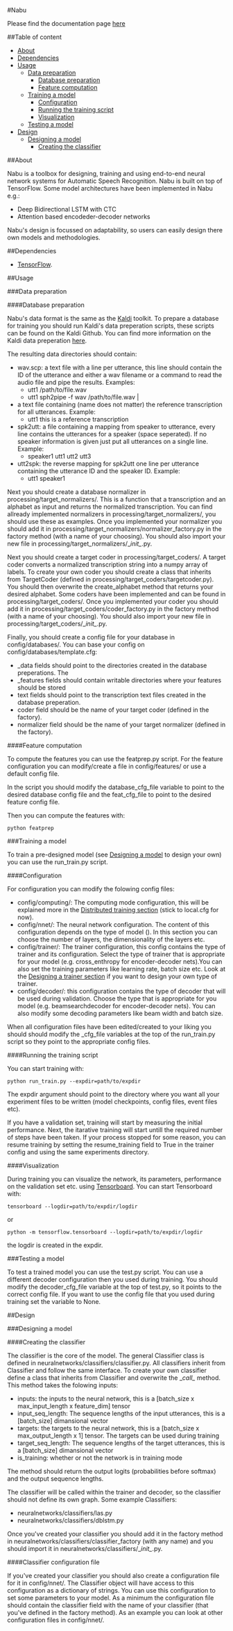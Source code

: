 #Nabu

Please find the documentation page [here](http://vrenkens.github.io/Nabu-asr)

##Table of content
- [About](#about)
- [Dependencies](#dependencies)
- [Usage](#usage)
  - [Data preparation](#data-preparation)
    - [Database preparation](#database-preparation)
    - [Feature computation](#feature-computation)
  - [Training a model](#training-a-model)
    - [Configuration](#configuration)
    - [Running the training script](#running-the-training-script)
    - [Visualization](#visualization)
  - [Testing a model](#testing-a-model)
- [Design](#design)
  - [Designing a model](#designing-a-model)
    - [Creating the classifier](#creating-the-classifier)


##About

Nabu is a toolbox for designing, training and using end-to-end neural network
systems for Automatic Speech Recognition. Nabu is built on top of TensorFlow.
Some model architectures have been implemented in Nabu e.g.:

- Deep Bidirectional LSTM with CTC
- Attention based encodeder-decoder networks

Nabu's design is focussed on adaptability, so users can easily design there own
models and methodologies.

##Dependencies

- [TensorFlow](https://www.tensorflow.org).

##Usage

###Data preparation

####Database preparation

Nabu's data format is the same as the [Kaldi](http://kaldi-asr.org/)
toolkit. To prepare a database for training you should run Kaldi's data
preperation scripts, these scripts can be found on the Kaldi Github.
You can find more information on the Kaldi data preperation
[here](http://kaldi-asr.org/doc/data_prep.html).

The resulting data directories should contain:

- wav.scp: a text file with a line per utterance, this line should contain the
ID of the utterance and either a wav filename or a command to read the audio
file and pipe the results. Examples:
  - utt1 /path/to/file.wav
  - utt1 sph2pipe -f wav /path/to/file.wav |
- a text file containing (name does not matter) the reference transcription for
all utterances. Example:
  - utt1 this is a reference transcription
- spk2utt: a file containing a mapping from speaker to utterance, every line
contains the utterances for a speaker (space seperated). If no speaker
information is given just put all utterances on a single line. Example:
  - speaker1 utt1 utt2 utt3
- utt2spk: the reverse mapping for spk2utt one line per utterance containing
the utterance ID and the speaker ID. Example:
  - utt1 speaker1

Next you should create a database normalizer in processing/target_normalizers/.
This is a function that a transcription and an alphabet as input and returns
the normalized transcription. You can find allready implemented normalizers
in processing/target_normalizers/, you should use these as examples. Once you
implemented your normalizer you should add it in
processing/target_normalizers/normalizer_factory.py in the factory method
(with a name of your choosing). You should also import your new file in
processing/target_normalizers/\__init\__.py.

Next you should create a target coder in processing/target_coders/. A target
coder converts a normalized transcription string into a numpy array of labels.
To create your own coder you should create a class that inherits from
TargetCoder (defined in processing/target_coders/targetcoder.py). You should
then overwrite the create_alphabet method that returns your desired alphabet.
Some coders have been implemented and can be found in processing/target_coders/.
Once you implemented your coder you should add it in
processing/target_coders/coder_factory.py in the factory method
(with a name of your choosing). You should also import your new file in
processing/target_coders/\__init\__.py.

Finally, you should create a config file for your database in config/databases/.
You can base your config on config/databases/template.cfg:

- _data fields should point to the directories created in the database
preperations. The
- _features fields should contain writable directories where your features
should be stored
- text fields should point to the transcription text files created in the
database preperation.
- coder field should be the name of your target coder (defined in the
factory).
- normalizer field should be the name of your target normalizer (defined in the
factory).

####Feature computation

To compute the features you can use the featprep.py script. For the feature
configuration you can modify/create a file in config/features/ or use a
default config file.

In the script you
should modify the database_cfg_file variable to point to the desired database
config file and the feat_cfg_file to point to the desired feature config file.

Then you can compute the features with:

```
python featprep
```

###Training a model

To train a pre-designed model (see [Designing a model](#designing-a-model) to
design your own) you can use the run_train.py script.

####Configuration

For configuration you can modify the folowing config files:

- config/computing/: The computing mode configuration, this will be explained
more in the [Distributed training section](#distributed-training) (stick to
local.cfg for now).
- config/nnet/: The neural network configuration. The content of this
configuration depends on the type of model (). In this section you can choose
the number of layers, the dimensionality of the layers etc.
- config/trainer/: The trainer configuration, this config contains the type of
trainer and its configuration. Select the type of trainer that is appropriate
for your model (e.g. cross_enthropy for encoder-decoder nets).You can also set
the training parameters like learning rate, batch size etc. Look at the
[Designing a trainer section](#designing-a-trainer) if you want to design your
own type of trainer.
- config/decoder/: this configuration contains the type of decoder that will
be used during validation. Choose the type that is appropriate for you model
(e.g. beamsearchdecoder for encoder-decoder nets). You can also modify some
decoding parameters like beam width and batch size.

When all configuration files have been edited/created to your liking you should
should modify the _cfg_file variables at the top of the run_train.py script so
they point to the appropriate config files.

####Running the training script

You can start training with:

```
python run_train.py --expdir=path/to/expdir
```

The expdir argument should point to the directory where you want all your
experiment files to be written (model checkpoints, config files, event files
etc).

If you have a validation set, training will start by measuring the initial
performance. Next, the itarative training will start untill the required number
of steps have been taken. If your process stopped for some reason, you can
resume training by setting the resume_training field to True in the trainer
config and using the same experiments directory.

####Visualization

During training you can visualize the network, its parameters, performance on
the validation set etc. using
[Tensorboard](https://www.tensorflow.org/how_tos/summaries_and_tensorboard/).
You can start Tensorboard with:

```
tensorboard --logdir=path/to/expdir/logdir
```

or

```
python -m tensorflow.tensorboard --logdir=path/to/expdir/logdir
```

the logdir is created in the expdir.

###Testing a model

To test a trained model you can use the test.py script. You can use a different
decoder configuration then you used during training. You should modify the
decoder_cfg_file variable at the top of test.py, so it points to the correct
config file. If you want to use the config file that you used during training
set the variable to None.

##Design

###Designing a model

####Creating the classifier

The classifier is the core of the model. The general Classifier class is defined
in neuralnetworks/classifiers/classifier.py. All classifiers inherit from
Classifier and follow the same interface. To create your own classifier define
a class that inherits from Classifier and overwrite the \__call\__ method.
This method takes the folowing inputs:

- inputs: the inputs to the neural network, this is a
    [batch_size x max_input_length x feature_dim] tensor
- input_seq_length: The sequence lengths of the input utterances, this
    is a [batch_size] dimansional vector
- targets: the targets to the neural network, this is a
    [batch_size x max_output_length x 1] tensor. The targets can be
    used during training
- target_seq_length: The sequence lengths of the target utterances,
    this is a [batch_size] dimansional vector
- is_training: whether or not the network is in training mode

The method should return the output logits (probabilities before softmax) and
the output sequence lengths.

The classifier will be called within the trainer and decoder, so the classifier
should not define its own graph. Some example Classifiers:

- neuralnetworks/classifiers/las.py
- neuralnetworks/classifiers/dblstm.py

Once you've created your classifier you should add it in the factory method in
neuralnetworks/classifiers/classifier_factory (with any name) and you should
import it in neuralnetworks/classifiers/\__init\__.py.

####Classifier configuration file

If you've created your classifier you should also create a configuration file
for it in config/nnet/. The Classifier object will have access to this
configuration as a dictionary of strings. You can use this configuration to
set some parameters to your model. As a minimum the configuration file should
contain the classifier field with the name of your classifier (that you've
defined in the factory method). As an example you can look at other
configuration files in config/nnet/.
